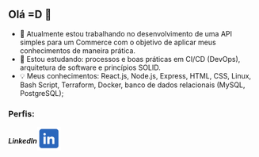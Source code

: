 ## Olá =D 👋

- 🔭 Atualmente estou trabalhando no desenvolvimento de uma API simples para um Commerce com o objetivo de aplicar meus conhecimentos de maneira prática.
- 🌱 Estou estudando: processos e boas práticas em CI/CD (DevOps), arquitetura de software e princípios SOLID.
- 💡 Meus conhecimentos: React.js, Node.js, Express, HTML, CSS, Linux, Bash Script, Terraform, Docker, banco de dados relacionais (MySQL, PostgreSQL);


### Perfis:

<div style="display: flex">
<h5> LinkedIn </h5>
<a href="https://www.linkedin.com/in/gustavo-sm" target="_blank"><img align="top" src="https://raw.githubusercontent.com/gus-sm/gus-sm/master/linkedin_logo.png" target="_blank" width="48" heigth="48"></a> <br>


